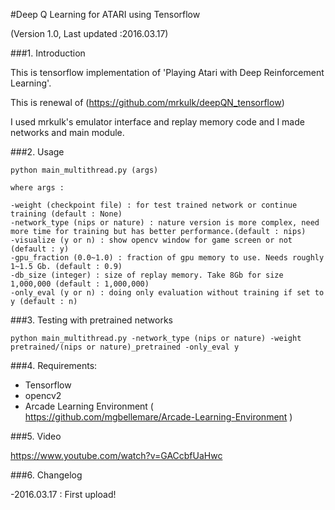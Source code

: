 #Deep Q Learning for ATARI using Tensorflow

(Version 1.0, Last updated :2016.03.17)

###1. Introduction

This is tensorflow implementation of 'Playing Atari with Deep Reinforcement Learning'.

This is renewal of (https://github.com/mrkulk/deepQN_tensorflow)

I used mrkulk's emulator interface and replay memory code and I made networks and main module.

###2. Usage

    python main_multithread.py (args)

    where args :

    -weight (checkpoint file) : for test trained network or continue training (default : None)
    -network_type (nips or nature) : nature version is more complex, need more time for training but has better performance.(default : nips)
    -visualize (y or n) : show opencv window for game screen or not (default : y)
    -gpu_fraction (0.0~1.0) : fraction of gpu memory to use. Needs roughly 1~1.5 Gb. (default : 0.9)
    -db_size (integer) : size of replay memory. Take 8Gb for size 1,000,000 (default : 1,000,000)
    -only_eval (y or n) : doing only evaluation without training if set to y (default : n)

###3. Testing with pretrained networks

    python main_multithread.py -network_type (nips or nature) -weight pretrained/(nips or nature)_pretrained -only_eval y

###4. Requirements:

- Tensorflow
- opencv2
- Arcade Learning Environment ( https://github.com/mgbellemare/Arcade-Learning-Environment )

###5. Video

https://www.youtube.com/watch?v=GACcbfUaHwc

###6. Changelog

-2016.03.17 : First upload!
